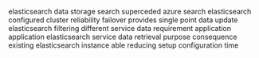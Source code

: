 elasticsearch data storage search superceded azure search elasticsearch configured cluster reliability failover provides single point data update elasticsearch filtering different service data requirement application application elasticsearch service data retrieval purpose consequence existing elasticsearch instance able reducing setup configuration time